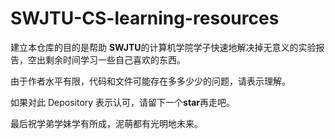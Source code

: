 # SWJTU-CS-learning-resources

建立本仓库的目的是帮助 **SWJTU**的计算机学院学子快速地解决掉无意义的实验报告，空出剩余时间学习一些自己喜欢的东西。

由于作者水平有限，代码和文件可能存在多多少少的问题，请表示理解。

如果对此 Depository 表示认可，请留下一个**star**再走吧。

最后祝学弟学妹学有所成，泥萌都有光明地未来。
